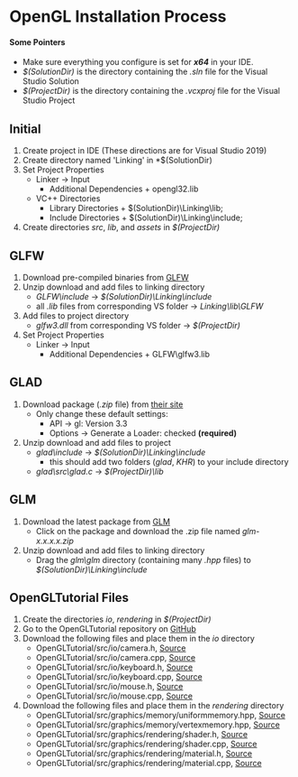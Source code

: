 # OpenGL Installation Process

#### Some Pointers
* Make sure everything you configure is set for **_x64_** in your IDE.
* *$(SolutionDir)* is the directory containing the *.sln* file for the Visual Studio Solution
* *$(ProjectDir)* is the directory containing the *.vcxproj* file for the Visual Studio Project

## Initial
1. Create project in IDE (These directions are for Visual Studio 2019)
2. Create directory named 'Linking' in *$(SolutionDir)
3. Set Project Properties
    * Linker -> Input
        * Additional Dependencies
            \+ opengl32.lib
    * VC++ Directories
        * Library Directories
            \+ $(SolutionDir)\Linking\lib;
        * Include Directories
            \+ $(SolutionDir)\Linking\include;
4. Create directories *src*, *lib*, and *assets* in *$(ProjectDir)*

## GLFW
1. Download pre-compiled binaries from [GLFW](https://www.glfw.org/download.html)
2. Unzip download and add files to linking directory
    * *GLFW\include* -> *$(SolutionDir)\Linking\include*
    * all *.lib* files from corresponding VS folder -> *Linking\lib\GLFW*
3. Add files to project directory
    * *glfw3.dll* from corresponding VS folder -> *$(ProjectDir)*
4. Set Project Properties
    * Linker -> Input
        * Additional Dependencies
            \+ GLFW\glfw3.lib

## GLAD
1. Download package (*.zip* file) from [their site](https://glad.dav1d.de/)
    * Only change these default settings:
        * API -> gl: Version 3.3
        * Options -> Generate a Loader: checked **(required)**
2. Unzip download and add files to project
	* *glad\include* -> *$(SolutionDir)\Linking\include*
		* this should add two folders (*glad*, *KHR*) to your include directory
	* *glad\src\glad.c* -> *$(ProjectDir)\lib*

## GLM
1. Download the latest package from [GLM](https://github.com/g-truc/glm/tags)
    * Click on the package and download the .zip file named *glm-x.x.x.x.zip*
2. Unzip download and add files to linking directory
	* Drag the *glm\glm* directory (containing many *.hpp* files) to *$(SolutionDir)\Linking\include*

## OpenGLTutorial Files
1. Create the directories *io*, *rendering* in *$(ProjectDir)*
2. Go to the OpenGLTutorial repository on [GitHub](https://github.com/michaelg29/OpenGLTutorial)
3. Download the following files and place them in the *io* directory
    - OpenGLTutorial/src/io/camera.h, [Source](https://raw.githubusercontent.com/michaelg29/OpenGLTutorial/master/OpenGLTutorial/src/io/camera.h)
    - OpenGLTutorial/src/io/camera.cpp, [Source](https://raw.githubusercontent.com/michaelg29/OpenGLTutorial/master/OpenGLTutorial/src/io/camera.cpp)
    - OpenGLTutorial/src/io/keyboard.h, [Source](https://raw.githubusercontent.com/michaelg29/OpenGLTutorial/master/OpenGLTutorial/src/io/keyboard.h)
    - OpenGLTutorial/src/io/keyboard.cpp, [Source](https://raw.githubusercontent.com/michaelg29/OpenGLTutorial/master/OpenGLTutorial/src/io/keyboard.cpp)
    - OpenGLTutorial/src/io/mouse.h, [Source](https://raw.githubusercontent.com/michaelg29/OpenGLTutorial/master/OpenGLTutorial/src/io/mouse.h)
    - OpenGLTutorial/src/io/mouse.cpp, [Source](https://raw.githubusercontent.com/michaelg29/OpenGLTutorial/master/OpenGLTutorial/src/io/mouse.cpp)
4. Download the following files and place them in the *rendering* directory
    - OpenGLTutorial/src/graphics/memory/uniformmemory.hpp, [Source](https://raw.githubusercontent.com/michaelg29/OpenGLTutorial/master/OpenGLTutorial/src/graphics/memory/uniformmemory.hpp)
    - OpenGLTutorial/src/graphics/memory/vertexmemory.hpp, [Source](https://raw.githubusercontent.com/michaelg29/OpenGLTutorial/master/OpenGLTutorial/src/graphics/memory/vertexmemory.hpp)
    - OpenGLTutorial/src/graphics/rendering/shader.h, [Source](https://raw.githubusercontent.com/michaelg29/OpenGLTutorial/master/OpenGLTutorial/src/graphics/rendering/shader.h)
    - OpenGLTutorial/src/graphics/rendering/shader.cpp, [Source](https://raw.githubusercontent.com/michaelg29/OpenGLTutorial/master/OpenGLTutorial/src/graphics/rendering/shader.cpp)
    - OpenGLTutorial/src/graphics/rendering/material.h, [Source](https://raw.githubusercontent.com/michaelg29/OpenGLTutorial/master/OpenGLTutorial/src/graphics/rendering/material.h)
    - OpenGLTutorial/src/graphics/rendering/material.cpp, [Source](https://raw.githubusercontent.com/michaelg29/OpenGLTutorial/master/OpenGLTutorial/src/graphics/rendering/material.cpp)